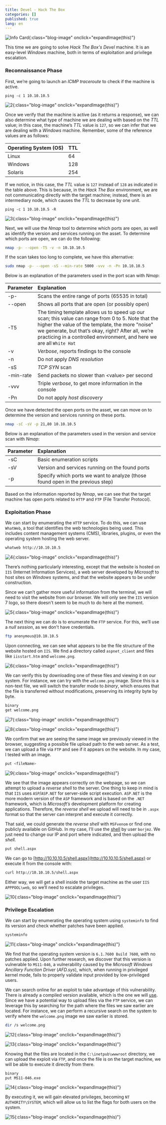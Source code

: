 ```yaml
---
title: Devel - Hack The Box
categories: []
published: true
lang: en
---
```


![Info Card](https://raw.githubusercontent.com/MateoNitro550/MateoNitro550.github.io/main/assets/2024-09-30-Devel-Hack-The-Box/1.png){:class="blog-image" onclick="expandImage(this)"}

This time we are going to solve _Hack The Box's_ _Devel_ machine. It is an easy-level _Windows_ machine, both in terms of exploitation and privilege escalation.

### [](#header-3)Reconnaissance Phase

First, we’re going to launch an _ICMP traceroute_ to check if the machine is active.

```
ping -c 1 10.10.10.5
```

![2](https://raw.githubusercontent.com/MateoNitro550/MateoNitro550.github.io/main/assets/2024-09-30-Devel-Hack-The-Box/2.png){:class="blog-image" onclick="expandImage(this)"}

Once we verify that the machine is active (as it returns a response), we can also determine what type of machine we are dealing with based on the _TTL_ value; in this case, the machine’s _TTL_ value is `127`, so we can infer that we are dealing with a _Windows_ machine. Remember, some of the reference values are as follows:

| Operating System (OS)  | TTL |
|:-----------------------|:----|
| Linux                  | 64  |
| Windows                | 128 |
| Solaris                | 254 | 

If we notice, in this case, the _TTL_ value is `127` instead of `128` as indicated in the table above. This is because, in the _Hack The Box_ environment, we are not communicating directly with the target machine; instead, there is an intermediary node, which causes the _TTL_ to decrease by one unit.

```
ping -c 1 10.10.10.5 -R
``` 

![3](https://raw.githubusercontent.com/MateoNitro550/MateoNitro550.github.io/main/assets/2024-09-30-Devel-Hack-The-Box/3b.png){:class="blog-image" onclick="expandImage(this)"}

Next, we will use the _Nmap_ tool to determine which ports are open, as well as identify the version and services running on the asset. To determine which ports are open, we can do the following:

```bash
nmap -p- --open -T5 -v -n 10.10.10.5
```

If the scan takes too long to complete, we have this alternative:

```bash
sudo nmap -p- --open -sS --min-rate 5000 -vvv -n -Pn 10.10.10.5
```

Below is an explanation of the parameters used in the port scan with _Nmap_:

| Parameter | Explanation |
|:----------|:------------|
| \-p\- | Scans the entire range of ports (65535 in total) |
| \-\-open | Shows all ports that are open (or possibly open) |
| \-T5 | The timing template allows us to speed up our scan; this value can range from 0 to 5. Note that the higher the value of the template, the more "noise" we generate, but that’s okay, right? After all, we’re practicing in a controlled environment, and here we are all `White Hat` | 
| \-v | _Verbose_, reports findings to the console |
| \-n | Do not apply _DNS resolution_ |
| \-sS | _TCP SYN_ scan |
| \-min-rate | Send packets no slower than \<value\> per second |
| \-vvv | Triple _verbose_, to get more information in the console |
| \-Pn | Do not apply _host discovery_ |

Once we have detected the open ports on the asset, we can move on to determine the version and services running on these ports.

```bash
nmap -sC -sV -p 21,80 10.10.10.5
```

Below is an explanation of the parameters used in the version and service scan with _Nmap_:

| Parameter | Explanation |
|:----------|:------------|
| \-sC | Basic enumeration scripts |
| \-sV | Version and services running on the found ports |
| \-p | Specify which ports we want to analyze (those found open in the previous step) |

Based on the information reported by _Nmap_, we can see that the target machine has open ports related to `HTTP` and `FTP` (File Transfer Protocol).

### [](#header-3)Exploitation Phase

We can start by enumerating the `HTTP` service. To do this, we can use `WhatWeb`, a tool that identifies the web technologies being used. This includes content management systems (CMS), libraries, plugins, or even the operating system hosting the web server.

```bash
whatweb http://10.10.10.5
```

![4](https://raw.githubusercontent.com/MateoNitro550/MateoNitro550.github.io/main/assets/2024-09-30-Devel-Hack-The-Box/4.png){:class="blog-image" onclick="expandImage(this)"}

There’s nothing particularly interesting, except that the website is hosted on `IIS` (Internet Information Services), a web server developed by _Microsoft_ to host sites on _Windows_ systems, and that the website appears to be under construction.

Since we can’t gather more useful information from the terminal, we will need to visit the website from our browser. We will only see the `IIS` version 7 logo, so there doesn't seem to be much to do here at the moment.

![5](https://raw.githubusercontent.com/MateoNitro550/MateoNitro550.github.io/main/assets/2024-09-30-Devel-Hack-The-Box/5.png){:class="blog-image" onclick="expandImage(this)"}

The next thing we can do is to enumerate the `FTP` service. For this, we’ll use a _null session_, as we don't have credentials.

```bash
ftp anonymous@10.10.10.5
```

Upon connecting, we can see what appears to be the file structure of the website hosted on `IIS`. We find a directory called `aspnet_client` and files like `iisstart.htm` and `welcome.png`.

![6](https://raw.githubusercontent.com/MateoNitro550/MateoNitro550.github.io/main/assets/2024-09-30-Devel-Hack-The-Box/6.png){:class="blog-image" onclick="expandImage(this)"}

We can verify this by downloading one of these files and viewing it on our system. For instance, we can try with the `welcome.png` image. Since this is a non-text file, we will switch the transfer mode to _binary_, which ensures that the file is transferred without modifications, preserving its integrity byte by byte.

```bash
binary
get welcome.png
```

![7](https://raw.githubusercontent.com/MateoNitro550/MateoNitro550.github.io/main/assets/2024-09-30-Devel-Hack-The-Box/7.png){:class="blog-image" onclick="expandImage(this)"}

![8](https://raw.githubusercontent.com/MateoNitro550/MateoNitro550.github.io/main/assets/2024-09-30-Devel-Hack-The-Box/8.png){:class="blog-image" onclick="expandImage(this)"}

We confirm that we are seeing the same image we previously viewed in the browser, suggesting a possible file upload path to the web server. As a test, we can upload a file via `FTP` and see if it appears on the website. In my case, I tested with an image.

```bash
put <fileName>
```

![9](https://raw.githubusercontent.com/MateoNitro550/MateoNitro550.github.io/main/assets/2024-09-30-Devel-Hack-The-Box/9.png){:class="blog-image" onclick="expandImage(this)"}

We see that the image appears correctly on the webpage, so we can attempt to upload a _reverse shell_ to the server. One thing to keep in mind is that `IIS` uses `ASP`/`ASP.NET` for server-side script execution. `ASP.NET` is the more modern version of the `ASP` framework and is based on the `.NET` framework, which is _Microsoft’s_ development platform for creating applications. Therefore, the _reverse shell_ we upload will need to be in `.aspx` format so that the server can interpret and execute it correctly.

That said, we could generate the _reverse shell_ with `MSFvenom` or find one publicly available on GitHub. In my case, I’ll use the [shell](https://github.com/borjmz/aspx-reverse-shell/blob/master/shell.aspx) by user `borjmz`. We just need to change our IP and port where indicated, and then upload the _shell_.

```bash
put shell.aspx
```

We can go to [http://10.10.10.5/shell.aspx](http://10.10.10.5/shell.aspx) or execute it from the console with:

```bash
curl http://10.10.10.5/shell.aspx
```

Either way, we will get a shell inside the target machine as the user `IIS APPPOOL\web`, so we’ll need to escalate privileges.

![10](https://raw.githubusercontent.com/MateoNitro550/MateoNitro550.github.io/main/assets/2024-09-30-Devel-Hack-The-Box/10.png){:class="blog-image" onclick="expandImage(this)"}

### [](#header-3)Privilege Escalation

We can start by enumerating the operating system using `systeminfo` to find its version and check whether patches have been applied.

```bash
systeminfo
```

![11](https://raw.githubusercontent.com/MateoNitro550/MateoNitro550.github.io/main/assets/2024-09-30-Devel-Hack-The-Box/11.png){:class="blog-image" onclick="expandImage(this)"}

We find that the operating system version is `6.1.7600 Build 7600`, with no patches applied. Upon further research, we discover that this version is vulnerable to `MS11-046`, a vulnerability caused by the _Microsoft Windows Ancillary Function Driver_ (_AFD.sys_), which, when running in privileged kernel mode, fails to properly validate input provided by low-privileged users.

We can search online for an exploit to take advantage of this vulnerability. There is already a compiled version available, which is the one we will [use](https://www.exploit-db.com/exploits/40564). Since we have a potential way to upload files via the `FTP` service, we can leverage this by searching for the path where the files we saw earlier are located. For instance, we can perform a recursive search on the system to verify where the `welcome.png` image we saw earlier is stored.

```bash
dir /s welcome.png
```

![12](https://raw.githubusercontent.com/MateoNitro550/MateoNitro550.github.io/main/assets/2024-09-30-Devel-Hack-The-Box/12.png){:class="blog-image" onclick="expandImage(this)"}

![13](https://raw.githubusercontent.com/MateoNitro550/MateoNitro550.github.io/main/assets/2024-09-30-Devel-Hack-The-Box/13.png){:class="blog-image" onclick="expandImage(this)"}

Knowing that the files are located in the `C:\inetpub\wwwroot` directory, we can upload the exploit via `FTP`, and once the file is on the target machine, we will be able to execute it directly from there.

```bash
binary
put MS11-046.exe
```

![14](https://raw.githubusercontent.com/MateoNitro550/MateoNitro550.github.io/main/assets/2024-09-30-Devel-Hack-The-Box/14.png){:class="blog-image" onclick="expandImage(this)"}

By executing it, we will gain elevated privileges, becoming `NT AUTHORITY\SYSTEM`, which will allow us to list the flags for both users on the system.

![15](https://raw.githubusercontent.com/MateoNitro550/MateoNitro550.github.io/main/assets/2024-09-30-Devel-Hack-The-Box/15.png){:class="blog-image" onclick="expandImage(this)"}
